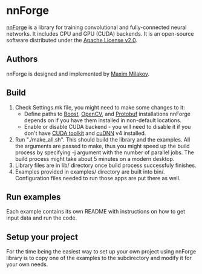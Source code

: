 nnForge
=======

[nnForge](http://nnforge.org) is a library for training convolutional and fully-connected neural networks. It includes CPU and GPU (CUDA) backends.
It is an open-source software distributed under the [Apache License v2.0](http://www.apache.org/licenses/LICENSE-2.0).

Authors
-------
nnForge is designed and implemented by [Maxim Milakov](http://milakov.org).

Build
-----

1. Check Settings.mk file, you might need to make some changes to it:
	* Define paths to [Boost](http://www.boost.org/), [OpenCV](http://opencv.org/), and [Protobuf](https://developers.google.com/protocol-buffers/) installations nnForge depends on if you have them installed in non-default locations.
	* Enable or disable CUDA backend - you will need to disable it if you don't have [CUDA toolkit](https://developer.nvidia.com/cuda-toolkit) and [cuDNN](https://developer.nvidia.com/cuDNN) v4 installed.
2. Run "./make_all.sh". This should build the library and the examples. All the arguments are passed to make, thus you might speed up the build process by specifying -j argument with the number of parallel jobs. The build process might take about 5 minutes on a modern desktop.
3. Library files are in lib/ directory once build process successfuly finishes.
4. Examples provided in examples/ directory are built into bin/. Configuration files needed to run those apps are put there as well.

Run examples
------------

Each example contains its own README with instructions on how to get input data and run the code.

Setup your project
------------------

For the time being the easiest way to set up your own project using nnForge library is to copy one of the examples to the subdirectory and modify it for your own needs.
